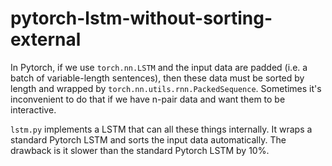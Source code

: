 # pytorch-lstm-without-sorting-external

In Pytorch, if we use ``torch.nn.LSTM`` and the input data are padded (i.e. a batch of variable-length sentences), then these data must be sorted by length and wrapped by ``torch.nn.utils.rnn.PackedSequence``. Sometimes it's inconvenient to do that if we have n-pair data and want them to be interactive.

``lstm.py`` implements a LSTM that can all these things internally. It wraps a standard Pytorch LSTM and sorts the input data automatically. The drawback is it slower than the standard Pytorch LSTM by 10%.
